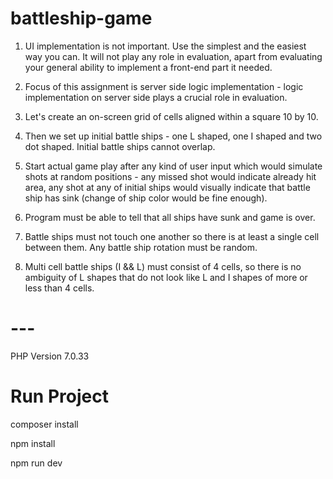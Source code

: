 # battleship-game

1) UI implementation is not important. Use the simplest and the easiest way you can. It will not play any role in evaluation, apart from evaluating your general ability to implement a front-end part it needed.

2) Focus of this assignment is server side logic implementation - logic implementation on server side plays a crucial role in evaluation.

3) Let's create an on-screen grid of cells aligned within a square 10 by 10. 

4) Then we set up initial battle ships - one L shaped, one I shaped and two dot shaped. Initial battle ships cannot overlap. 

5) Start actual game play after any kind of user input which would simulate shots at random positions - any missed shot would indicate already hit area, any shot at any of initial ships would visually indicate that battle ship has sink (change of ship color would be fine enough). 

6) Program must be able to tell that all ships have sunk and game is over.

7) Battle ships must not touch one another so there is at least a single cell between them. Any battle ship rotation must be random. 

8) Multi cell battle ships (I && L) must consist of 4 cells, so there is no ambiguity of L shapes that do not look like L and I shapes of more or less than 4 cells.

# ---

PHP Version 7.0.33

# Run Project
composer install

npm install

npm run dev